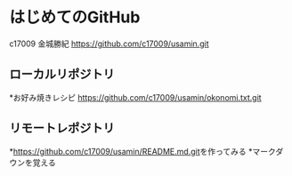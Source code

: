 # はじめてのGitHub

c17009 金城勝紀
<https://github.com/c17009/usamin.git>

## ローカルリポジトリ
*お好み焼きレシピ  <https://github.com/c17009/usamin/okonomi.txt.git>
## リモートレポジトリ
*<https://github.com/c17009/usamin/README.md.git>を作ってみる
*マークダウンを覚える

